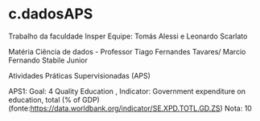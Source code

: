 # c.dadosAPS

Trabalho da faculdade Insper
Equipe: Tomás Alessi e Leonardo Scarlato

Matéria Ciência de dados - Professor Tiago Fernandes Tavares/ Marcio Fernando Stabile Junior

Atividades Práticas Supervisionadas (APS)

APS1: Goal: 4 Quality Education , Indicator: Government expenditure on education, total (% of GDP) (fonte:https://data.worldbank.org/indicator/SE.XPD.TOTL.GD.ZS)
Nota: 10


